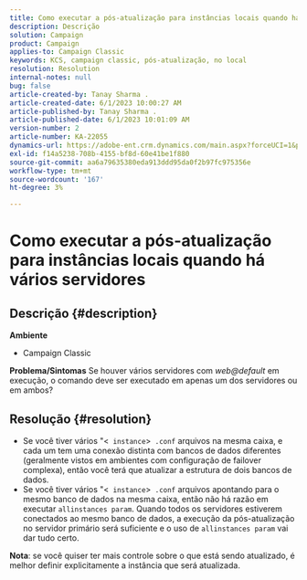 ```yaml
---
title: Como executar a pós-atualização para instâncias locais quando há vários servidores
description: Descrição
solution: Campaign
product: Campaign
applies-to: Campaign Classic
keywords: KCS, campaign classic, pós-atualização, no local
resolution: Resolution
internal-notes: null
bug: false
article-created-by: Tanay Sharma .
article-created-date: 6/1/2023 10:00:27 AM
article-published-by: Tanay Sharma .
article-published-date: 6/1/2023 10:01:09 AM
version-number: 2
article-number: KA-22055
dynamics-url: https://adobe-ent.crm.dynamics.com/main.aspx?forceUCI=1&pagetype=entityrecord&etn=knowledgearticle&id=09c1841e-6300-ee11-8f6e-6045bd0067ea
exl-id: f14a5238-708b-4155-bf8d-60e41be1f880
source-git-commit: aa6a79635380eda913ddd95da0f2b97fc975356e
workflow-type: tm+mt
source-wordcount: '167'
ht-degree: 3%

---
```


# Como executar a pós-atualização para instâncias locais quando há vários servidores

## Descrição {#description}

<b>Ambiente</b>
- Campaign Classic



<b>Problema/Sintomas</b>
Se houver vários servidores com *web@default* em execução, o comando deve ser executado em apenas um dos servidores ou em ambos?


## Resolução {#resolution}


- Se você tiver vários &quot;&lt;` instance`>` .conf` arquivos na mesma caixa, e cada um tem uma conexão distinta com bancos de dados diferentes (geralmente vistos em ambientes com configuração de failover complexa), então você terá que atualizar a estrutura de dois bancos de dados.
- Se você tiver vários &quot;&lt;` instance`>` .conf` arquivos apontando para o mesmo banco de dados na mesma caixa, então não há razão em executar `allinstances param`. Quando todos os servidores estiverem conectados ao mesmo banco de dados, a execução da pós-atualização no servidor primário será suficiente e o uso de `allinstances param` vai dar tudo certo.




<b>Nota</b>: se você quiser ter mais controle sobre o que está sendo atualizado, é melhor definir explicitamente a instância que será atualizada.
